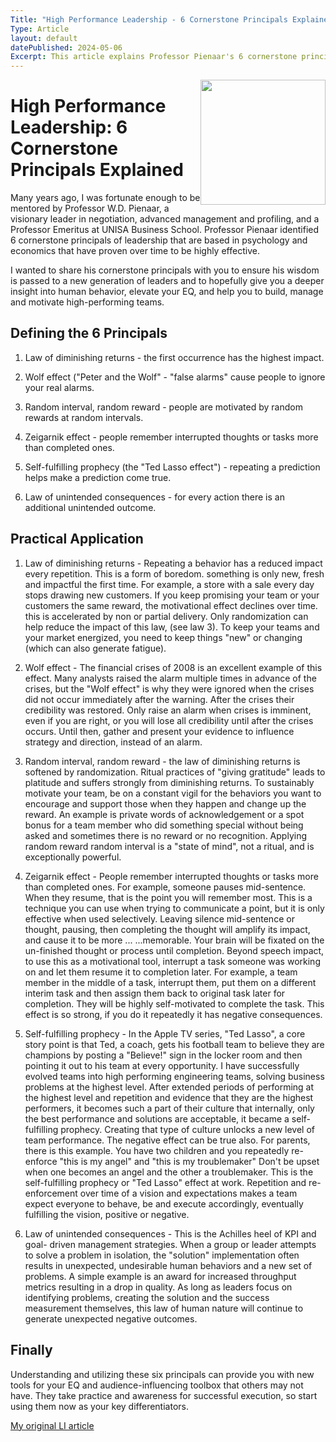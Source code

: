 ```yaml
---
Title: "High Performance Leadership - 6 Cornerstone Principals Explained"
Type: Article
layout: default
datePublished: 2024-05-06
Excerpt: This article explains Professor Pienaar's 6 cornerstone principals of leadership that are based in psychology and economics and their practical application in modern leadership.
---
```


<span style="float: right">
<img src="/Assets/Images/leadership.jpg" width ="200px" height="200px" />
</span>

# High Performance Leadership:   6 Cornerstone Principals Explained
Many years ago, I was fortunate enough to be mentored by Professor W.D. Pienaar, a visionary leader in negotiation, advanced management and profiling, and a Professor Emeritus at UNISA Business School.
 Professor Pienaar identified 6 cornerstone principals of leadership that are based in psychology and economics that have proven over time to be highly effective.
 
 I wanted to share his cornerstone principals with you to ensure his wisdom is passed to a new generation of leaders and to hopefully give you a deeper insight into human behavior, elevate your EQ, and help you to build, manage and motivate high-performing teams.

## Defining the 6 Principals

1. Law of diminishing returns - the first occurrence has the highest impact.

2. Wolf effect ("Peter and the Wolf" - "false alarms" cause people to ignore your real alarms.

3. Random interval, random reward - people are motivated by random rewards at random intervals.

 4. Zeigarnik effect - people remember interrupted thoughts or tasks more than completed ones.

5. Self-fulfilling prophecy (the "Ted Lasso effect") - repeating a prediction helps make a prediction come true. 

6. Law of unintended consequences - for every action there is an additional unintended outcome.

## Practical Application

1. Law of diminishing returns - Repeating a behavior has a reduced impact every repetition. This is a form of boredom. something is only new, fresh and impactful the first time. For example, a store with a sale every day stops drawing new customers. If you keep promising your team or your customers the same reward, the motivational effect declines over time. this is accelerated by non or partial delivery. Only randomization can help reduce the impact of this law, (see law 3). To keep your teams and your market energized, you need to keep things "new" or changing (which can also generate fatigue).

2. Wolf effect - The financial crises of 2008 is an excellent example of this effect. Many analysts raised the alarm multiple times in advance of the crises, but the "Wolf effect" is why they were ignored when the crises did not occur immediately after the warning. After the crises their credibility was restored. Only raise an alarm when crises is imminent, even if you are right, or you will lose all credibility until after the crises occurs. Until then, gather and present your evidence to influence strategy and direction, instead of an alarm.

3. Random interval, random reward - the law of diminishing returns is softened by randomization. Ritual practices of "giving gratitude" leads to platitude and suffers strongly from diminishing returns. To sustainably motivate your team, be on a constant vigil for the behaviors you want to encourage and support those when they happen and change up the reward. An example is private words of acknowledgement or a spot bonus for a team member who did something special without being asked and sometimes there is no reward or no recognition. Applying random reward random interval is a "state of mind", not a ritual, and is exceptionally powerful.

4. Zeigarnik effect - People remember interrupted thoughts or tasks more than completed ones. For example, someone pauses mid-sentence. When they resume, that is the point you will remember most. This is a technique you can use when trying to communicate a point, but it is only effective when used selectively. Leaving silence mid-sentence or thought, pausing, then completing the thought will amplify its impact, and cause it to be more ... ...memorable. Your brain will be fixated on the un-finished thought or process until completion. Beyond speech impact, to use this as a motivational tool, interrupt a task someone was working on and let them resume it to completion later. For example, a team member in the middle of a task, interrupt them, put them on a different interim task and then assign them back to original task later for completion. They will be highly self-motivated to complete the task. This effect is so strong, if you do it repeatedly it has negative consequences.

5. Self-fulfilling prophecy - In the Apple TV series, "Ted Lasso", a core story point is that Ted, a coach, gets his football team to believe they are champions by posting a "Believe!" sign in the locker room and then pointing it out to his team at every opportunity. I have successfully evolved teams into high performing engineering teams, solving business problems at the highest level. After extended periods of performing at the highest level and repetition and evidence that they are the highest performers, it becomes such a part of their culture that internally, only the best performance and solutions are acceptable, it became a self-fulfilling prophecy. Creating that type of culture unlocks a new level of team performance. The negative effect can be true also. For parents, there is this example. You have two children and you repeatedly re-enforce "this is my angel" and "this is my troublemaker" Don't be upset when one becomes an angel and the other a troublemaker. This is the self-fulfilling prophecy or "Ted Lasso" effect at work. Repetition and re-enforcement over time of a vision and expectations makes a team expect everyone to behave, be and execute accordingly, eventually fulfilling the vision, positive or negative.

6. Law of unintended consequences - This is the Achilles heel of KPI and goal- driven management strategies. When a group or leader attempts to solve a problem in isolation, the "solution" implementation often results in unexpected, undesirable human behaviors and a new set of problems. A simple example is an award for increased throughput metrics resulting in a drop in quality. As long as leaders focus on identifying problems, creating the solution and the success measurement themselves, this law of human nature will continue to generate unexpected negative outcomes. 

## Finally

Understanding and utilizing these six principals can provide you with new tools for your EQ and audience-influencing toolbox that others may not have. They take practice and awareness for successful execution, so start using them now as your key differentiators.

[My original LI article](https://www.linkedin.com/posts/briansrogers_originalabrthoughtabrleadership-writtenabrbyabrahuman-activity-7193349608738050050-N72V?utm_source=share&utm_medium=member_desktop)
